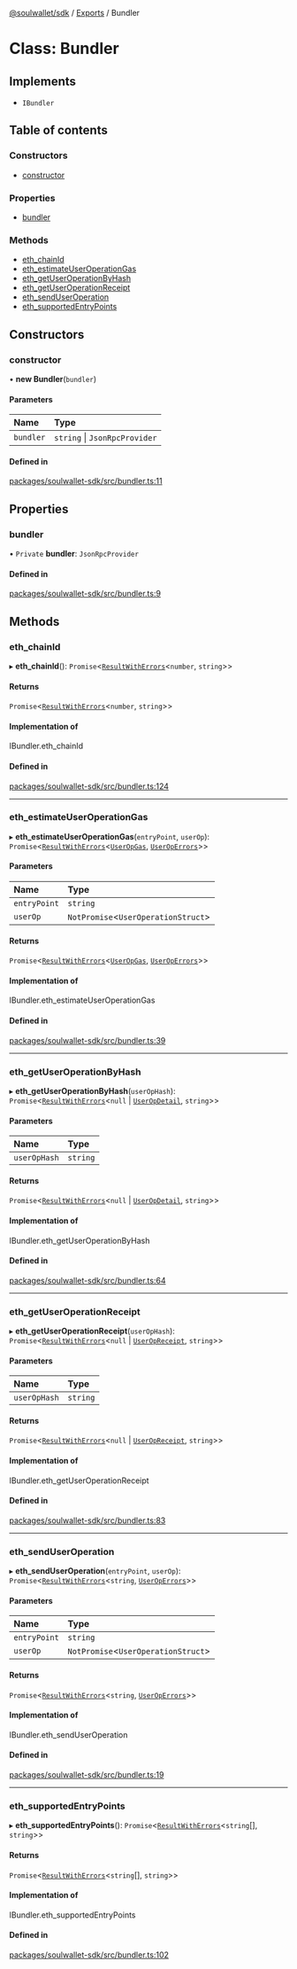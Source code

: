 [@soulwallet/sdk](../README.md) / [Exports](../modules.md) / Bundler

# Class: Bundler

## Implements

- `IBundler`

## Table of contents

### Constructors

- [constructor](Bundler.md#constructor)

### Properties

- [bundler](Bundler.md#bundler)

### Methods

- [eth\_chainId](Bundler.md#eth_chainid)
- [eth\_estimateUserOperationGas](Bundler.md#eth_estimateuseroperationgas)
- [eth\_getUserOperationByHash](Bundler.md#eth_getuseroperationbyhash)
- [eth\_getUserOperationReceipt](Bundler.md#eth_getuseroperationreceipt)
- [eth\_sendUserOperation](Bundler.md#eth_senduseroperation)
- [eth\_supportedEntryPoints](Bundler.md#eth_supportedentrypoints)

## Constructors

### constructor

• **new Bundler**(`bundler`)

#### Parameters

| Name | Type |
| :------ | :------ |
| `bundler` | `string` \| `JsonRpcProvider` |

#### Defined in

[packages/soulwallet-sdk/src/bundler.ts:11](https://github.com/jayden-sudo/soulwalletlib/blob/7619b45/packages/soulwallet-sdk/src/bundler.ts#L11)

## Properties

### bundler

• `Private` **bundler**: `JsonRpcProvider`

#### Defined in

[packages/soulwallet-sdk/src/bundler.ts:9](https://github.com/jayden-sudo/soulwalletlib/blob/7619b45/packages/soulwallet-sdk/src/bundler.ts#L9)

## Methods

### eth\_chainId

▸ **eth_chainId**(): `Promise`<[`ResultWithErrors`](ResultWithErrors.md)<`number`, `string`\>\>

#### Returns

`Promise`<[`ResultWithErrors`](ResultWithErrors.md)<`number`, `string`\>\>

#### Implementation of

IBundler.eth\_chainId

#### Defined in

[packages/soulwallet-sdk/src/bundler.ts:124](https://github.com/jayden-sudo/soulwalletlib/blob/7619b45/packages/soulwallet-sdk/src/bundler.ts#L124)

___

### eth\_estimateUserOperationGas

▸ **eth_estimateUserOperationGas**(`entryPoint`, `userOp`): `Promise`<[`ResultWithErrors`](ResultWithErrors.md)<[`UserOpGas`](../interfaces/UserOpGas.md), [`UserOpErrors`](UserOpErrors.md)\>\>

#### Parameters

| Name | Type |
| :------ | :------ |
| `entryPoint` | `string` |
| `userOp` | `NotPromise`<`UserOperationStruct`\> |

#### Returns

`Promise`<[`ResultWithErrors`](ResultWithErrors.md)<[`UserOpGas`](../interfaces/UserOpGas.md), [`UserOpErrors`](UserOpErrors.md)\>\>

#### Implementation of

IBundler.eth\_estimateUserOperationGas

#### Defined in

[packages/soulwallet-sdk/src/bundler.ts:39](https://github.com/jayden-sudo/soulwalletlib/blob/7619b45/packages/soulwallet-sdk/src/bundler.ts#L39)

___

### eth\_getUserOperationByHash

▸ **eth_getUserOperationByHash**(`userOpHash`): `Promise`<[`ResultWithErrors`](ResultWithErrors.md)<``null`` \| [`UserOpDetail`](../interfaces/UserOpDetail.md), `string`\>\>

#### Parameters

| Name | Type |
| :------ | :------ |
| `userOpHash` | `string` |

#### Returns

`Promise`<[`ResultWithErrors`](ResultWithErrors.md)<``null`` \| [`UserOpDetail`](../interfaces/UserOpDetail.md), `string`\>\>

#### Implementation of

IBundler.eth\_getUserOperationByHash

#### Defined in

[packages/soulwallet-sdk/src/bundler.ts:64](https://github.com/jayden-sudo/soulwalletlib/blob/7619b45/packages/soulwallet-sdk/src/bundler.ts#L64)

___

### eth\_getUserOperationReceipt

▸ **eth_getUserOperationReceipt**(`userOpHash`): `Promise`<[`ResultWithErrors`](ResultWithErrors.md)<``null`` \| [`UserOpReceipt`](../interfaces/UserOpReceipt.md), `string`\>\>

#### Parameters

| Name | Type |
| :------ | :------ |
| `userOpHash` | `string` |

#### Returns

`Promise`<[`ResultWithErrors`](ResultWithErrors.md)<``null`` \| [`UserOpReceipt`](../interfaces/UserOpReceipt.md), `string`\>\>

#### Implementation of

IBundler.eth\_getUserOperationReceipt

#### Defined in

[packages/soulwallet-sdk/src/bundler.ts:83](https://github.com/jayden-sudo/soulwalletlib/blob/7619b45/packages/soulwallet-sdk/src/bundler.ts#L83)

___

### eth\_sendUserOperation

▸ **eth_sendUserOperation**(`entryPoint`, `userOp`): `Promise`<[`ResultWithErrors`](ResultWithErrors.md)<`string`, [`UserOpErrors`](UserOpErrors.md)\>\>

#### Parameters

| Name | Type |
| :------ | :------ |
| `entryPoint` | `string` |
| `userOp` | `NotPromise`<`UserOperationStruct`\> |

#### Returns

`Promise`<[`ResultWithErrors`](ResultWithErrors.md)<`string`, [`UserOpErrors`](UserOpErrors.md)\>\>

#### Implementation of

IBundler.eth\_sendUserOperation

#### Defined in

[packages/soulwallet-sdk/src/bundler.ts:19](https://github.com/jayden-sudo/soulwalletlib/blob/7619b45/packages/soulwallet-sdk/src/bundler.ts#L19)

___

### eth\_supportedEntryPoints

▸ **eth_supportedEntryPoints**(): `Promise`<[`ResultWithErrors`](ResultWithErrors.md)<`string`[], `string`\>\>

#### Returns

`Promise`<[`ResultWithErrors`](ResultWithErrors.md)<`string`[], `string`\>\>

#### Implementation of

IBundler.eth\_supportedEntryPoints

#### Defined in

[packages/soulwallet-sdk/src/bundler.ts:102](https://github.com/jayden-sudo/soulwalletlib/blob/7619b45/packages/soulwallet-sdk/src/bundler.ts#L102)
